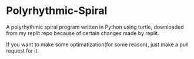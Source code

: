 # Polyrhythmic-Spiral
A polyrhythmic spiral program written in Python using turtle, downloaded from my replit repo because of certain changes made by replit.

If you want to make some optimatization(for some reason), just make a pull request for it.
